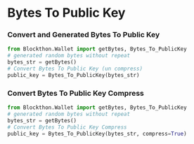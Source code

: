 # Bytes To Public Key

### Convert and Generated Bytes To Public Key

```python
from Blockthon.Wallet import getBytes, Bytes_To_PublicKey
# generated random bytes without repeat
bytes_str = getBytes()
# Convert Bytes To Public Key (un compress)
public_key = Bytes_To_PublicKey(bytes_str)
```
### Convert Bytes To Public Key Compress 
```python
from Blockthon.Wallet import getBytes, Bytes_To_PublicKey
# generated random bytes without repeat
bytes_str = getBytes()
# Convert Bytes To Public Key Compress
public_key = Bytes_To_PublicKey(bytes_str, compress=True)
```

